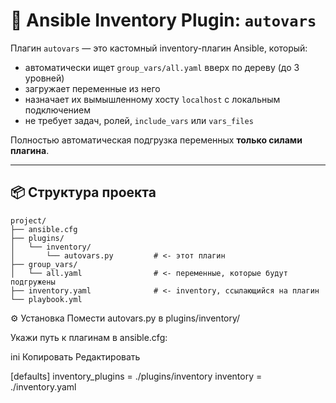 # 🔁 Ansible Inventory Plugin: `autovars`

Плагин `autovars` — это кастомный inventory-плагин Ansible, который:

- автоматически ищет `group_vars/all.yaml` вверх по дереву (до 3 уровней)
- загружает переменные из него
- назначает их вымышленному хосту `localhost` с локальным подключением
- не требует задач, ролей, `include_vars` или `vars_files`

Полностью автоматическая подгрузка переменных **только силами плагина**.

---

## 📦 Структура проекта

```plaintext
project/
├── ansible.cfg
├── plugins/
│   └── inventory/
│       └── autovars.py         # <- этот плагин
├── group_vars/
│   └── all.yaml                # <- переменные, которые будут подгружены
├── inventory.yaml              # <- inventory, ссылающийся на плагин
└── playbook.yml
```

⚙️ Установка
Помести autovars.py в plugins/inventory/

Укажи путь к плагинам в ansible.cfg:

ini
Копировать
Редактировать


[defaults]
inventory_plugins = ./plugins/inventory
inventory = ./inventory.yaml

